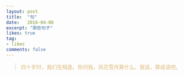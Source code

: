 ```yaml
---
layout: post
title:  "句"
date:   2016-04-06
excerpt: "那些句子"
likes: true
tag:
- likes
comments: false
---
```


<blockquote><p style="color:RGB(220, 184, 121);">四十岁时，我们在相逢。你问我，风花雪月算什么。我说，算成语吧。</p></blockquote>


